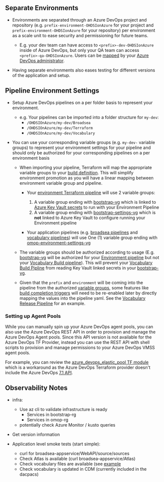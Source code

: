 ## Separate Environments

* Environments are separated through an Azure DevOps project and repository (e.g. `prefix-environment-OHDSIonAzure` for your project and `prefix-environment-OHDSIonAzure` for your repository) per environment as a scale unit to ease security and permissioning for future teams.
  * E.g. your dev team can have access to `<prefix>-dev-OHDSIonAzure` inside of Azure DevOps, but only your QA team can access `<prefix>-qa-OHDSIonAzure`.  Users can be [mapped](https://docs.microsoft.com/en-us/azure/devops/organizations/security/add-users-team-project?view=azure-devops&tabs=preview-page) by your [Azure DevOps administrator](https://docs.microsoft.com/en-us/azure/devops/organizations/security/add-remove-manage-user-group-security-group?view=azure-devops&tabs=preview-page#prerequisites).

* Having separate environments also eases testing for different versions of the application and setup.

## Pipeline Environment Settings

* Setup Azure DevOps pipelines on a per folder basis to represent your environment.
  * e.g. Your pipelines can be imported into a folder structure for `my-dev`:
    * `/OHDSIOnAzure/my-dev/Broadsea`
    * `/OHDSIOnAzure/my-dev/Terraform`
    * `/OHDSIOnAzure/my-dev/Vocabulary`

* You can use your corresponding variable groups (e.g. `my-dev-` variable groups) to represent your environment settings for your pipeline and should only be authorized for your corresponding pipelines on a per environment basis
  * When importing your pipeline, Terraform will map the appropriate variable groups to your [build definition](https://registry.terraform.io/providers/microsoft/azuredevops/latest/docs/resources/build_definition#variable_groups).  This will simplify environment promotion as you will have a linear mapping between environment variable group and pipeline.

    * Your [environment Terraform pipeline](/pipelines/README.md#environment-pipeline) will use 2 variable groups:
        1. A variable group ending with [bootstrap-vg](/docs/update_your_variables.md#1-bootstrap-vg) which is linked to [Azure Key Vault secrets](https://docs.microsoft.com/en-us/azure/devops/pipelines/library/variable-groups?view=azure-devops&tabs=yaml#link-secrets-from-an-azure-key-vault) to run with your Environment Pipeline
        2. A variable group ending with [bootstrap-settings-vg](/docs/update_your_variables.md#2-bootstrap-settings-vg) which is **not** linked to Azure Key Vault to configure running your Environment pipeline

    * Your application pipelines (e.g. [broadsea pipelines](/pipelines/README.md/#broadsea-pipelines) and [vocabulary pipelines](/pipelines//README.md/#vocabulary-pipelines)) will use One (1) variable group ending with [omop-environment-settings-vg](/docs/update_your_variables.md#3-omop-environment-settings-vg)

  * The variable groups should be authorized according to usage (E.g. [bootstrap-vg](/docs/update_your_variables.md#1-bootstrap-vg) will be authorized for your [Environment pipeline](/pipelines/README.md#environment-pipeline) but not your [Vocabulary Build pipeline](/pipelines/README.md#)).  This will prevent your [Vocabulary Build Pipline](/pipelines/README.md#vocabulary-build-pipeline) from reading Key Vault linked secrets in your [bootstrap-vg](/docs/update_your_variables.md#1-bootstrap-vg).

  * Given that the `prefix` and `environment` will be coming into the pipeline from the authorized [variable groups](/docs/update_your_variables.md), some features like [build completion triggers](https://docs.microsoft.com/en-us/azure/devops/pipelines/process/pipeline-triggers?tabs=yaml&view=azure-devops#configure-pipeline-resource-triggers) will need to be re-enabled later by directly mapping the values into the pipeline yaml.  See the [Vocabulary Release Pipeline](/pipelines/vocabulary_release_pipeline.yaml) for an example.

### Setting up Agent Pools

While you can manually spin up your Azure DevOps agent pools, you can also use the Azure DevOps REST API in order to provision and manage the Azure DevOps Agent pools.  Since this API version is not available for the Azure DevOps TF Provider, instead you can use the REST API with shell scripts to provision and manage permissions to your Azure DevOps VMSS agent pools.

For example, you can review the [azure_devops_elastic_pool TF module](/infra/terraform/modules/azure_devops_elastic_pool/v0/README.md) which is a workaround as the Azure DevOps Terraform provider doesn't include the Azure DevOps [7.1 API](https://github.com/MicrosoftDocs/vsts-rest-api-specs/tree/master/specification/distributedTask/7.1).

## Observability Notes

* infra:
  * Use az cli to validate infrastructure is ready
    * Services in bootstrap-rg
    * Services in omop-rg
  * potentially check Azure Monitor / kusto queries

* Get version information

* Application level smoke tests (start simple):
  * curl for broadsea-appservice/WebAPI/source/sources
  * Check Atlas is available (curl broadsea-appservice/Atlas)
  * Check vocabulary files are available (see [example](/pipelines/templates/smoke_test/smoke_test_vocabulary_files.yaml)
  * Check vocabulary is updated in CDM (currently included in the dacpacs)
